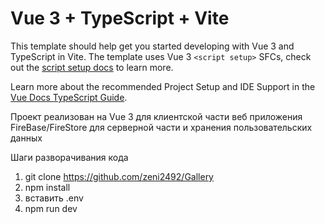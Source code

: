 # Vue 3 + TypeScript + Vite

This template should help get you started developing with Vue 3 and TypeScript in Vite. The template uses Vue 3 `<script setup>` SFCs, check out the [script setup docs](https://v3.vuejs.org/api/sfc-script-setup.html#sfc-script-setup) to learn more.

Learn more about the recommended Project Setup and IDE Support in the [Vue Docs TypeScript Guide](https://vuejs.org/guide/typescript/overview.html#project-setup).

Проект реализован на
Vue 3 для клиентской части веб приложения
FireBase/FireStore для серверной части и хранения пользовательских данных 

Шаги разворачивания кода
1) git clone https://github.com/zeni2492/Gallery
2) npm install
3) вставить .env
4) npm run dev